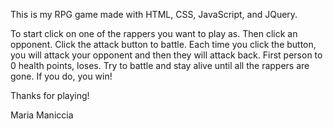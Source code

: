This is my RPG game made with HTML, CSS, JavaScript, and JQuery.

To start click on one of the rappers you want to play as.
Then click an opponent.
Click the attack button to battle. 
Each time you click the button, you will attack your opponent and then they will attack back. 
First person to 0 health points, loses. 
Try to battle and stay alive until all the rappers are gone.
If you do, you win!


Thanks for playing!

Maria Maniccia